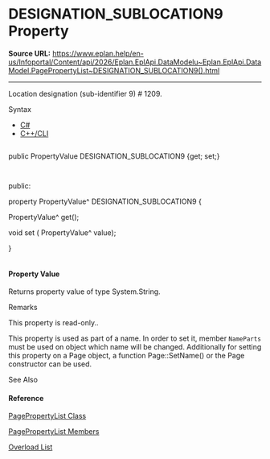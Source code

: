 # DESIGNATION_SUBLOCATION9 Property

**Source URL:** https://www.eplan.help/en-us/Infoportal/Content/api/2026/Eplan.EplApi.DataModelu~Eplan.EplApi.DataModel.PagePropertyList~DESIGNATION_SUBLOCATION9().html

---

Location designation (sub-identifier 9) # 1209.

Syntax

- [C#](#i-syntax-CS)
- [C++/CLI](#i-syntax-CPP2005)

```
```
public PropertyValue DESIGNATION_SUBLOCATION9 {get; set;}
```
```

```
```
public:
property PropertyValue^ DESIGNATION_SUBLOCATION9 {
   PropertyValue^ get();
   void set (    PropertyValue^ value);
}
```
```

#### Property Value

Returns property value of type System.String.

Remarks

This property is read-only..

This property is used as part of a name. In order to set it, member `NameParts` must be used on object which name will be changed. Additionally for setting this property on a Page object, a function Page::SetName() or the Page constructor can be used.



See Also

#### Reference

[PagePropertyList Class](Eplan.EplApi.DataModelu~Eplan.EplApi.DataModel.PagePropertyList.html)
  
[PagePropertyList Members](Eplan.EplApi.DataModelu~Eplan.EplApi.DataModel.PagePropertyList_members.html)
  
[Overload List](Eplan.EplApi.DataModelu~Eplan.EplApi.DataModel.PagePropertyList~DESIGNATION_SUBLOCATION9.html)